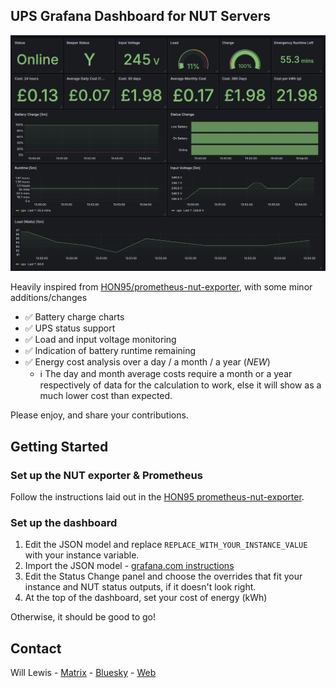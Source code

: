 ## UPS Grafana Dashboard for NUT Servers

![UPS Grafana Dashboard](image.png)

Heavily inspired from [HON95/prometheus-nut-exporter](https://github.com/HON95/prometheus-nut-exporter), with some minor additions/changes

* ✅ Battery charge charts
* ✅ UPS status support
* ✅ Load and input voltage monitoring
* ✅ Indication of battery runtime remaining
* ✅ Energy cost analysis over a day / a month / a year (_NEW_)
	* ℹ️ The day and month average costs require a month or a year respectively of data for the calculation to work, else it will show as a much lower cost than expected.

Please enjoy, and share your contributions.

## Getting Started

### Set up the NUT exporter & Prometheus

Follow the instructions laid out in the [HON95 prometheus-nut-exporter](https://github.com/HON95/prometheus-nut-exporter).

### Set up the dashboard

1) Edit the JSON model and replace `REPLACE_WITH_YOUR_INSTANCE_VALUE` with your instance variable.
2) Import the JSON model - [grafana.com instructions](https://grafana.com/docs/grafana/latest/dashboards/build-dashboards/import-dashboards/)
3) Edit the Status Change panel and choose the overrides that fit your instance and NUT status outputs, if it doesn't look right. 
4) At the top of the dashboard, set your cost of energy (kWh)

Otherwise, it should be good to go!

<!-- CONTACT -->
## Contact

Will Lewis - [Matrix](https://matrix.to/#/@me:wi11.co.uk) -  [Bluesky](https://bsky.app/profile/wlewis.bsky.social) - [Web](https://willlewis.co.uk)